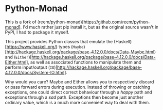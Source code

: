 # Python-Monad

This is a fork of (reem/python-monad)[https://github.com/reem/python-monad]. I'd much rather just pip install it, but as the original source wasn't in PyPI, I had to package it myself.

This project provides Python classes that emulate the (Haskell)[https://www.haskell.org/) types (`Maybe`)[http://hackage.haskell.org/package/base-4.12.0.0/docs/Data-Maybe.html) and (`Either`)[http://hackage.haskell.org/package/base-4.12.0.0/docs/Data-Either.html], as well as associated functions to manipulate them and perform input/output (`IO`)[http://hackage.haskell.org/package/base-4.12.0.0/docs/System-IO.html]. 

Why would you care? Maybe and Either allows you to respectively discard or pass forward errors during execution. Instead of throwing or catching exceptions, one could direct correct behaviour through a *happy* path and exceptions through a *sad* path. Exceptions then become just another ordinary value, which is a much more convenient way to deal with them.
